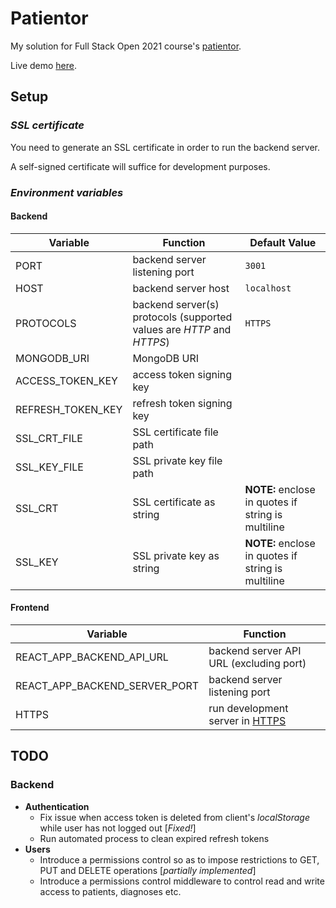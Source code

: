 # Patientor

My solution for Full Stack Open 2021 course's [patientor](https://fullstackopen.com/en/part9/react_with_types/).

Live demo [here](https://patientor.onrender.com/).


## Setup
### *SSL certificate*
You need to generate an SSL certificate in order to run the backend server.

A self-signed certificate will suffice for development purposes.

### *Environment variables*
#### **Backend**
|Variable |Function |Default Value|
|---------|---------|--------|
|PORT|backend server listening port|`3001`|
|HOST|backend server host|`localhost`|
|PROTOCOLS|backend server(s) protocols (supported values are *HTTP* and *HTTPS*)|`HTTPS`|
|MONGODB_URI|MongoDB URI|
|ACCESS_TOKEN_KEY|access token signing key|
|REFRESH_TOKEN_KEY|refresh token signing key|
|SSL_CRT_FILE|SSL certificate file path|
|SSL_KEY_FILE|SSL private key file path|
|SSL_CRT|SSL certificate as string|__NOTE:__ enclose in quotes if string is multiline|
|SSL_KEY|SSL private key as string|__NOTE:__ enclose in quotes if string is multiline|

#### **Frontend**

|Variable |Function|
|--------------|-----------|
|REACT_APP_BACKEND_API_URL|backend server API URL (excluding port)|
|REACT_APP_BACKEND_SERVER_PORT|backend server listening port|
|HTTPS|run development server in [HTTPS](https://create-react-app.dev/docs/using-https-in-development/#custom-ssl-certificate)|


## TODO

### Backend
- **Authentication**
  - Fix issue when access token is deleted from client's _localStorage_ while user has not logged out [*Fixed!*]
  - Run automated process to clean expired refresh tokens
- **Users**
  - Introduce a permissions control so as to impose restrictions to GET, PUT and DELETE operations [*partially implemented*]
  - Introduce a permissions control middleware to control read and write access to patients, diagnoses etc.
